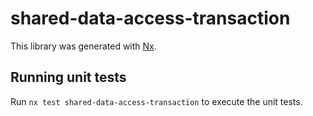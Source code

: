 # shared-data-access-transaction

This library was generated with [Nx](https://nx.dev).

## Running unit tests

Run `nx test shared-data-access-transaction` to execute the unit tests.
